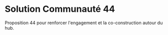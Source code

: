 # Solution Communauté 44

Proposition 44 pour renforcer l'engagement et la co-construction autour du hub.

